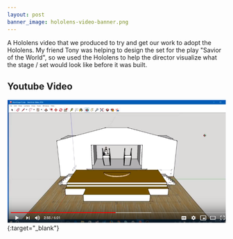 ```yaml
---
layout: post
banner_image: hololens-video-banner.png
---
```

A Hololens video that we produced to try and get our work to adopt the Hololens.  My friend Tony was helping to design the set for the play "Savior of the World", so we used the Hololens to help the director visualize what the stage / set would look like before it was built.


## Youtube Video

[![Youtube Play list](/assets/images/hololens-video.png)](https://www.youtube.com/watch?v=UEYlvBO3r-8){:target="_blank"}

